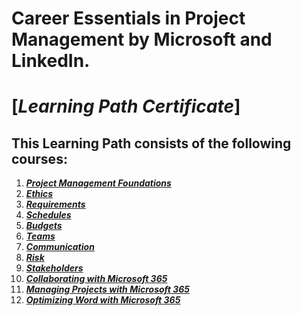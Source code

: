 # Career Essentials in Project Management by Microsoft and LinkedIn.
# [*Learning Path Certificate*]

## This Learning Path consists of the following courses:
1. [***Project Management Foundations***]()
2. [***Ethics***]()
3. [***Requirements***]()
4. [***Schedules***]()
5. [***Budgets***]()
6. [***Teams***](https://github.com/alshubati99/Project-Management/tree/master/Teams)
7. [***Communication***]()
8. [***Risk***]()
9. [***Stakeholders***](https://github.com/alshubati99/Project-Management/tree/master/Stakeholders)
10. [***Collaborating with Microsoft 365***]()
11. [***Managing Projects with Microsoft 365***]()
12. [***Optimizing Word with Microsoft 365***]()